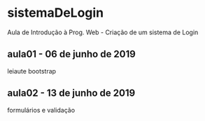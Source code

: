 # sistemaDeLogin
Aula de Introdução à Prog. Web - Criação de um sistema de Login

## aula01 - 06 de junho de 2019
leiaute bootstrap

## aula02 - 13 de junho de 2019
formulários e validação
